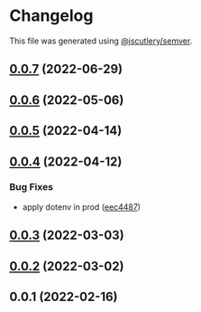 # Changelog

This file was generated using [@jscutlery/semver](https://github.com/jscutlery/semver).

## [0.0.7](https://github.com/SiaFoundation/web/compare/asset-server-0.0.6...asset-server-0.0.7) (2022-06-29)



## [0.0.6](https://github.com/SiaFoundation/web/compare/asset-server-0.0.5...asset-server-0.0.6) (2022-05-06)



## [0.0.5](https://github.com/SiaFoundation/web/compare/asset-server-0.0.4...asset-server-0.0.5) (2022-04-14)



## [0.0.4](https://github.com/SiaFoundation/web/compare/asset-server-0.0.3...asset-server-0.0.4) (2022-04-12)


### Bug Fixes

* apply dotenv in prod ([eec4487](https://github.com/SiaFoundation/web/commit/eec44878e7de76144860097e20244b42ae629fae))



## [0.0.3](https://github.com/SiaFoundation/web/compare/asset-server-0.0.2...asset-server-0.0.3) (2022-03-03)



## [0.0.2](https://github.com/SiaFoundation/web/compare/asset-server-0.0.1...asset-server-0.0.2) (2022-03-02)



## 0.0.1 (2022-02-16)
